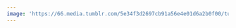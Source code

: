 ```yaml
---
image: 'https://66.media.tumblr.com/5e34f3d2697cb91a56e4e01d6a2b0f00/tumblr_okar1aDXIM1tbdx3so1_1280.jpg'
---
```

